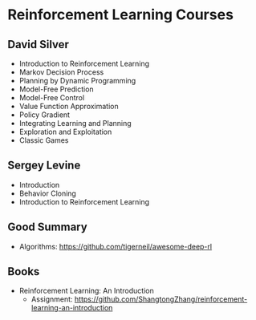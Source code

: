 # Reinforcement Learning Courses

## David Silver
- Introduction to Reinforcement Learning
- Markov Decision Process
- Planning by Dynamic Programming
- Model-Free Prediction
- Model-Free Control
- Value Function Approximation
- Policy Gradient
- Integrating Learning and Planning
- Exploration and Exploitation
- Classic Games

## Sergey Levine
- Introduction
- Behavior Cloning
- Introduction to Reinforcement Learning

## Good Summary
- Algorithms: https://github.com/tigerneil/awesome-deep-rl

## Books
- Reinforcement Learning: An Introduction
	- Assignment: https://github.com/ShangtongZhang/reinforcement-learning-an-introduction
